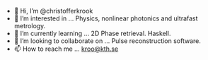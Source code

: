 - 👋 Hi, I’m @christofferkrook
- 👀 I’m interested in ... Physics, nonlinear photonics and ultrafast metrology.
- 🌱 I’m currently learning ... 2D Phase retrieval. Haskell.
- 💞️ I’m looking to collaborate on ... Pulse reconstruction software.
- 📫 How to reach me ... kroo@kth.se

<!---
christofferkrook/christofferkrook is a ✨ special ✨ repository because its `README.md` (this file) appears on your GitHub profile.
You can click the Preview link to take a look at your changes.
--->

